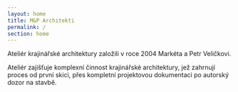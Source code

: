 ```yaml
---
layout: home
title: M&P Architekti
permalink: /
section: home
---
```


Ateliér krajinářské architektury založili
v roce 2004 Markéta a Petr Veličkovi.

Ateliér zajišťuje komplexní činnost krajinářské architektury, jež zahrnují proces od první skici, přes kompletní projektovou dokumentaci po autorský dozor na stavbě.
